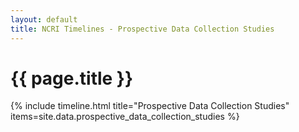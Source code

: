 ```yaml
---
layout: default
title: NCRI Timelines - Prospective Data Collection Studies
---
```


<h1>{{ page.title }}</h1>

{% include timeline.html title="Prospective Data Collection Studies" items=site.data.prospective_data_collection_studies %}
